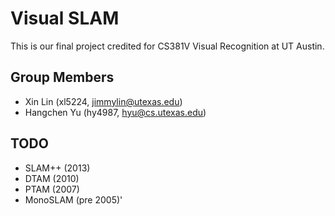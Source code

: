 # Visual SLAM
This is our final project credited for CS381V Visual Recognition at UT Austin.

## Group Members

- Xin Lin (xl5224, jimmylin@utexas.edu)
- Hangchen Yu (hy4987, hyu@cs.utexas.edu)

## TODO

- SLAM++ (2013)
- DTAM (2010)
- PTAM (2007)
- MonoSLAM (pre 2005)'


